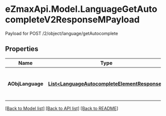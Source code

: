 # eZmaxApi.Model.LanguageGetAutocompleteV2ResponseMPayload
Payload for POST /2/object/language/getAutocomplete

## Properties

Name | Type | Description | Notes
------------ | ------------- | ------------- | -------------
**AObjLanguage** | [**List&lt;LanguageAutocompleteElementResponse&gt;**](LanguageAutocompleteElementResponse.md) | An array of Language autocomplete element response. | 

[[Back to Model list]](../README.md#documentation-for-models) [[Back to API list]](../README.md#documentation-for-api-endpoints) [[Back to README]](../README.md)

